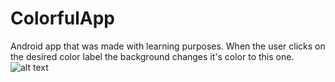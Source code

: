 # ColorfulApp
Android app that was made with learning purposes. When the user clicks on the desired color label the background changes it's color to this one.
![alt text](https://pp.userapi.com/c841334/v841334446/482d/0mwUaLBK7zY.jpg)
